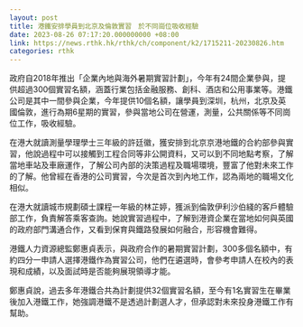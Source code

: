 ```yaml
---
layout: post
title: 港鐵安排學員到北京及倫敦實習　於不同崗位吸收經驗
date: 2023-08-26 07:17:20.000000000 +08:00
link: https://news.rthk.hk/rthk/ch/component/k2/1715211-20230826.htm
categories: rthk
---
```


政府自2018年推出「企業內地與海外暑期實習計劃」，今年有24間企業參與，提供超過300個實習名額，涵蓋行業包括金融服務、創科、酒店和公用事業等。港鐵公司是其中一間參與企業，今年提供10個名額，讓學員到深圳，杭州，北京及英國倫敦，進行為期6星期的實習，參與當地公司在營運，測量，公共關係等不同崗位工作，吸收經驗。

在港大就讀測量學理學士三年級的許廷徽，獲安排到北京京港地鐵的合約部參與實習，他說過程中可以接觸到工程合同等非公開資料，又可以到不同地點考察，了解當地車站及車廠運作，了解公司內部的決策過程及職場環境，豐富了他對未來工作的了解。他曾經在香港的公司實習，今次是首次到內地工作，認為兩地的職場文化相似。

在港大就讀城市規劃碩士課程一年級的林芷婷，獲派到倫敦伊利沙伯綫的客戶體驗部工作，負責解答乘客查詢。她說實習過程中，了解到港資企業在當地如何與英國的政府部門溝通合作，又看到保育與鐵路發展如何融合，形容機會難得。

港鐵人力資源總監鄭惠貞表示，與政府合作的暑期實習計劃，300多個名額中，有約四分一申請人選擇港鐵作為實習公司，他們在遴選時，會參考申請人在校內的表現和成績，以及面試時是否能夠展現領導才能。

鄭惠貞說，過去多年港鐵合共為計劃提供32個實習名額，至今有1名實習生在畢業後加入港鐵工作，她強調港鐵不是透過計劃選人才，但承認對未來投身港鐵工作有幫助。
